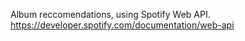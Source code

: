 Album reccomendations, using Spotify Web API.      
https://developer.spotify.com/documentation/web-api